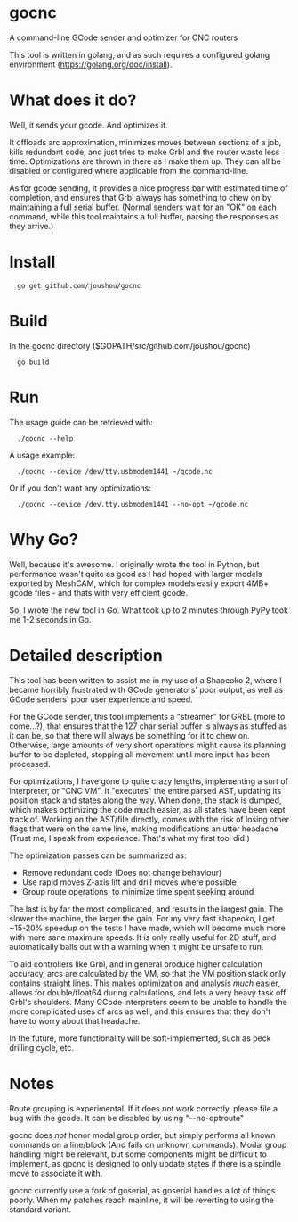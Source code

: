 gocnc
=====

A command-line GCode sender and optimizer for CNC routers

This tool is written in golang, and as such requires a configured golang environment (https://golang.org/doc/install).

What does it do?
====

Well, it sends your gcode. And optimizes it.

It offloads arc approximation, minimizes moves between sections of a job, kills redundant code, and just tries to make Grbl and the router waste less time. Optimizations are thrown in there as I make them up. They can all be disabled or configured where applicable from the command-line.

As for gcode sending, it provides a nice progress bar with estimated time of completion, and ensures that Grbl always has something to chew on by maintaining a full serial buffer. (Normal senders wait for an "OK" on each command, while this tool maintains a full buffer, parsing the responses as they arrive.)

Install
====

      go get github.com/joushou/gocnc

Build
====

In the gocnc directory ($GOPATH/src/github.com/joushou/gocnc)

      go build

Run
====

The usage guide can be retrieved with:

      ./gocnc --help

A usage example:

      ./gocnc --device /dev/tty.usbmodem1441 ~/gcode.nc

Or if you don't want any optimizations:

      ./gocnc --device /dev.tty.usbmodem1441 --no-opt ~/gcode.nc

Why Go?
====

Well, because it's awesome. I originally wrote the tool in Python, but performance wasn't quite as good as I had hoped with larger models exported by MeshCAM, which for complex models easily export 4MB+ gcode files - and thats with very efficient gcode.

So, I wrote the new tool in Go. What took up to 2 minutes through PyPy took me 1-2 seconds in Go.

Detailed description
====

This tool has been written to assist me in my use of a Shapeoko 2, where I became horribly frustrated with GCode generators' poor output, as well as GCode senders' poor user experience and speed.

For the GCode sender, this tool implements a "streamer" for GRBL (more to come...?), that ensures that the 127 char serial buffer is always as stuffed as it can be, so that there will always be something for it to chew on. Otherwise, large amounts of very short operations might cause its planning buffer to be depleted, stopping all movement until more input has been processed.

For optimizations, I have gone to quite crazy lengths, implementing a sort of interpreter, or "CNC VM". It "executes" the entire parsed AST, updating its position stack and states along the way. When done, the stack is dumped, which makes optimizing the code much easier, as all states have been kept track of. Working on the AST/file directly, comes with the risk of losing other flags that were on the same line, making modifications an utter headache (Trust me, I speak from experience. That's what my first tool did.)

The optimization passes can be summarized as:
* Remove redundant code (Does not change behaviour)
* Use rapid moves Z-axis lift and drill moves where possible
* Group route operations, to minimize time spent seeking around

The last is by far the most complicated, and results in the largest gain. The slower the machine, the larger the gain. For my very fast shapeoko, I get ~15-20% speedup on the tests I have made, which will become much more with more sane maximum speeds. It is only really useful for 2D stuff, and automatically bails out with a warning when it might be unsafe to run.

To aid controllers like Grbl, and in general produce higher calculation accuracy, arcs are calculated by the VM, so that the VM position stack only contains straight lines. This makes optimization and analysis *much* easier, allows for double/float64 during calculations, and lets a very heavy task off Grbl's shoulders. Many GCode interpreters seem to be unable to handle the more complicated uses of arcs as well, and this ensures that they don't have to worry about that headache.

In the future, more functionality will be soft-implemented, such as peck drilling cycle, etc.

Notes
====

Route grouping is experimental. If it does not work correctly, please file a bug with the gcode. It can be disabled by using "--no-optroute"

gocnc does *not* honor modal group order, but simply performs all known commands on a line/block (And fails on unknown commands). Modal group handling might be relevant, but some components might be difficult to implement, as gocnc is designed to only update states if there is a spindle move to associate it with.

gocnc currently use a fork of goserial, as goserial handles a lot of things poorly. When my patches reach mainline, it will be reverting to using the standard variant.
